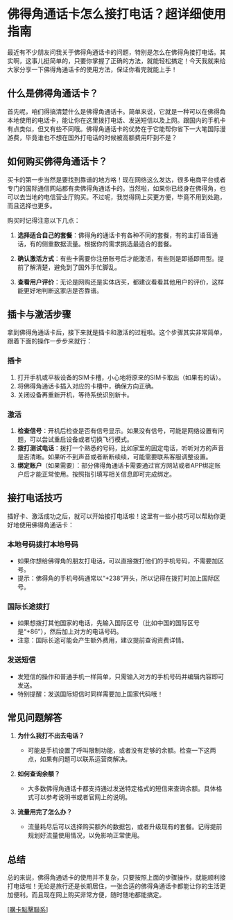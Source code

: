 # 佛得角通话卡怎么接打电话？超详细使用指南

最近有不少朋友问我关于佛得角通话卡的问题，特别是怎么在佛得角接打电话。其实啊，这事儿挺简单的，只要你掌握了正确的方法，就能轻松搞定！今天我就来给大家分享一下佛得角通话卡的使用方法，保证你看完就能上手！

## 什么是佛得角通话卡？

首先呢，咱们得搞清楚什么是佛得角通话卡。简单来说，它就是一种可以在佛得角本地使用的电话卡，能让你在这里拨打电话、发送短信以及上网。跟国内的手机卡有点类似，但又有些不同哦。佛得角通话卡的优势在于它能帮你省下一大笔国际漫游费，毕竟谁也不想在国外打电话的时候被高额费用吓到不是？

## 如何购买佛得角通话卡？

买卡的第一步当然是要找到靠谱的地方咯！现在网络这么发达，很多电商平台或者专门的国际通信网站都有卖佛得角通话卡的。当然啦，如果你已经身在佛得角，也可以去当地的电信营业厅购买。不过呢，我觉得网上买更方便，毕竟不用到处跑，而且选择也更多。

购买时记得注意以下几点：

1. **选择适合自己的套餐**：佛得角的通话卡有各种不同的套餐，有的主打语音通话，有的侧重数据流量。根据你的需求挑选最适合的套餐。
   
2. **确认激活方式**：有些卡需要你注册账号后才能激活，有些则是即插即用型。提前了解清楚，避免到了国外手忙脚乱。

3. **查看用户评价**：无论是网购还是实体店买，都建议看看其他用户的评价，这样能更好地判断这家店是否靠谱。

## 插卡与激活步骤

拿到佛得角通话卡后，接下来就是插卡和激活的过程啦。这个步骤其实非常简单，跟着下面的操作一步步来就行：

### 插卡
1. 打开手机或平板设备的SIM卡槽，小心地将原来的SIM卡取出（如果有的话）。
2. 将佛得角通话卡插入对应的卡槽中，确保方向正确。
3. 关闭设备再重新开机，等待系统识别新卡。

### 激活
1. **检查信号**：开机后检查是否有信号显示。如果没有信号，可能是网络设置有问题，可以尝试重启设备或者切换飞行模式。
2. **拨打测试电话**：拨打一个熟悉的号码，比如家里的固定电话，听听对方的声音是否清晰。如果听不到声音或者断断续续，可能需要联系客服调整设置。
3. **绑定账户**（如果需要）：部分佛得角通话卡需要通过官方网站或者APP绑定账户后才能正常使用。按照指引填写相关信息即可完成绑定。

## 接打电话技巧

插好卡、激活成功之后，就可以开始接打电话啦！这里有一些小技巧可以帮助你更好地使用佛得角通话卡：

### 本地号码拨打本地号码
- 如果你想给佛得角的朋友打电话，可以直接拨打他们的手机号码，不需要加区号。
- 提示：佛得角的手机号码通常以“+238”开头，所以记得在拨打时加上国际区号。

### 国际长途拨打
- 如果想拨打其他国家的电话，先输入国际区号（比如中国的国际区号是“+86”），然后加上对方的电话号码。
- 注意：国际长途可能会产生额外费用，建议提前查询资费详情。

### 发送短信
- 发短信的操作和普通手机一样简单，只需输入对方的手机号码并编辑内容即可发送。
- 特别提醒：发送国际短信时同样需要加上国家代码哦！

## 常见问题解答

1. **为什么我打不出去电话？**
   - 可能是手机设置了呼叫限制功能，或者没有足够的余额。检查一下这两点，如果有问题可以联系运营商解决。

2. **如何查询余额？**
   - 大多数佛得角通话卡都支持通过发送特定格式的短信来查询余额。具体格式可以参考说明书或者官网上的说明。

3. **流量用完了怎么办？**
   - 流量耗尽后可以选择购买额外的数据包，或者升级现有的套餐。记得提前规划好流量使用情况，以免影响正常使用。

## 总结

总的来说，佛得角通话卡的使用并不复杂，只要按照上面的步骤操作，就能顺利接打电话啦！无论是旅行还是长期居住，一张合适的佛得角通话卡都能让你的生活更加便利。而且现在网上购买非常方便，随时随地都能搞定。

[[購卡點擊聯系](https://t.me/s/esim1088)]